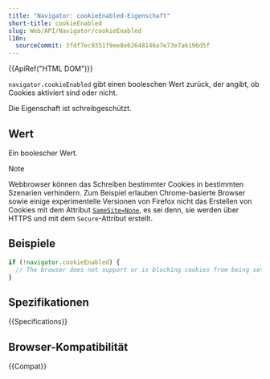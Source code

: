 ```yaml
---
title: "Navigator: cookieEnabled-Eigenschaft"
short-title: cookieEnabled
slug: Web/API/Navigator/cookieEnabled
l10n:
  sourceCommit: 3fdf7ec9351f9ee8e62648146a7e73e7a6196d5f
---
```


{{ApiRef("HTML DOM")}}

`navigator.cookieEnabled` gibt einen booleschen Wert zurück, der angibt, ob Cookies aktiviert sind oder nicht.

Die Eigenschaft ist schreibgeschützt.

## Wert

Ein boolescher Wert.

> [!NOTE]
> Webbrowser können das Schreiben bestimmter Cookies in bestimmten Szenarien verhindern. Zum Beispiel erlauben Chrome-basierte Browser sowie einige experimentelle Versionen von Firefox nicht das Erstellen von Cookies mit dem Attribut [`SameSite=None`](/de/docs/Web/HTTP/Headers/Set-Cookie#samesitesamesite-value), es sei denn, sie werden über HTTPS und mit dem `Secure`-Attribut erstellt.

## Beispiele

```js
if (!navigator.cookieEnabled) {
  // The browser does not support or is blocking cookies from being set.
}
```

## Spezifikationen

{{Specifications}}

## Browser-Kompatibilität

{{Compat}}
